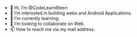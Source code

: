- 👋 Hi, I’m @CodeLearn6teen
- 👀 I’m interested in building webs and Android Applications.
- 🌱 I’m currently learning.
- 💞️ I’m looking to collaborate on Web.
- 📫 How to reach me via my mail address.

<!---
CodeLearn16/CodeLearn16 is a ✨ special ✨ repository because its `README.md` (this file) appears on your GitHub profile.
You can click the Preview link to take a look at your changes.
--->
